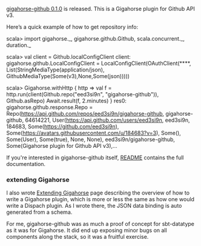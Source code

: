   [1]: https://github.com/eed3si9n/gigahorse-github
  [plugin]: http://eed3si9n.com/gigahorse/plugin.html
  [dispatchplugin]: http://eed3si9n.com/howto-write-a-dispatch-plugin

[gigahorse-github 0.1.0][1] is released. This is a Gigahorse plugin for Github API v3.

Here’s a quick example of how to get repository info:

<scala>
scala> import gigahorse._, gigahorse.github.Github, scala.concurrent._, duration._

scala> val client = Github.localConfigClient
client: gigahorse.github.LocalConfigClient = LocalConfigClient(OAuthClient(****, List(StringMediaType(application/json), GithubMediaType(Some(v3),None,Some(json)))))

scala> Gigahorse.withHttp { http =>
         val f = http.run(client(Github.repo("eed3si9n", "gigahorse-github")), Github.asRepo)
         Await.result(f, 2.minutes)
       }
res0: gigahorse.github.response.Repo = Repo(https://api.github.com/repos/eed3si9n/gigahorse-github, gigahorse-github, 64614221, User(https://api.github.com/users/eed3si9n, eed3si9n, 184683, Some(https://github.com/eed3si9n), Some(https://avatars.githubusercontent.com/u/184683?v=3), Some(), Some(User), Some(true), None, None), eed3si9n/gigahorse-github, Some(Gigahorse plugin for Github API v3),...
</scala>

If you're interested in gigahorse-github itself, [README][1] contains the full documentation.

### extending Gigahorse

I also wrote [Extending Gigahorse][plugin] page describing the overview of how to write a Gigahorse plugin, which is more or less the same as how one would write a Dispach plugin. As I wrote there, the JSON data binding is auto generated from a schema.

For me, gigahorse-github was as much a proof of concept for sbt-datatype as it was for Gigahorse. It did end up exposing minor bugs on all components along the stack, so it was a fruitful exercise.
